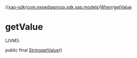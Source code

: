 //[xap-sdk](../../../index.md)/[com.expediagroup.sdk.xap.models](../index.md)/[When](index.md)/[getValue](get-value.md)

# getValue

[JVM]\

public final [String](https://docs.oracle.com/javase/8/docs/api/java/lang/String.html)[getValue](get-value.md)()
